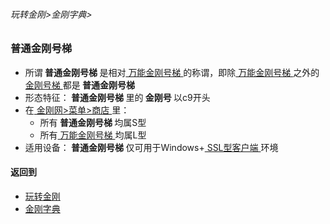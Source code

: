 ###### 玩转金刚>金刚字典>

### 普通金刚号梯
- 所谓<Strong> 普通金刚号梯 </Strong>是相对[ 万能金刚号梯 ](https://github.com/a2zitpro/web/blob/master/LadderFree/kkDictionary/KKIDMultipurpose.md)的称谓，即除[ 万能金刚号梯 ](https://github.com/a2zitpro/web/blob/master/LadderFree/kkDictionary/KKIDMultipurpose.md)之外的[ 金刚号梯 ](https://github.com/a2zitpro/web/blob/master/LadderFree/kkDictionary/KKID.md)都是<Strong> 普通金刚号梯 </Strong>
- 形态特征：<Strong> 普通金刚号梯 </Strong>里的<Strong> 金刚号 </Strong>以c9开头
- 在[ 金刚网>菜单>商店 ](https://atozitpro.net/shop)里：
  - 所有<Strong> 普通金刚号梯 </Strong>均属S型
  - 所有[ 万能金刚号梯 ](https://github.com/a2zitpro/web/blob/master/LadderFree/kkDictionary/KKIDMultipurpose.md)均属L型
- 适用设备：<Strong> 普通金刚号梯 </Strong>仅可用于Windows+[ SSL型客户端 ](https://github.com/a2zitpro/web/blob/master/getSSLclientapp.md)环境

#### 返回到
- [玩转金刚](https://github.com/a2zitpro/web/blob/master/LadderFree/main.md)
- [金刚字典](https://github.com/a2zitpro/web/blob/master/LadderFree/kkDictionary/KKDictionary.md)

